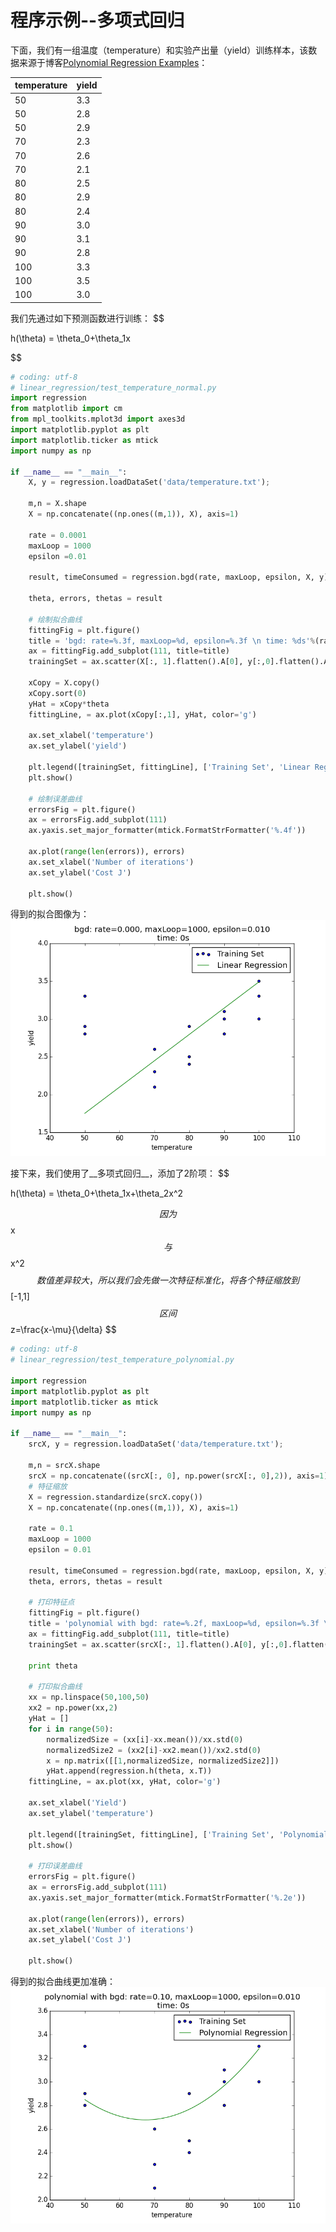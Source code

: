 # 程序示例--多项式回归
下面，我们有一组温度（temperature）和实验产出量（yield）训练样本，该数据来源于博客[Polynomial Regression Examples](https://onlinecourses.science.psu.edu/stat501/node/325)：

| temperature | yield |
|:------------|:------|
| 50          | 3.3   |
| 50          | 2.8   |
| 50          | 2.9   |
| 70          | 2.3   |
| 70          | 2.6   |
| 70          | 2.1   |
| 80          | 2.5   |
| 80          | 2.9   |
| 80          | 2.4   |
| 90          | 3.0   |
| 90          | 3.1   |
| 90          | 2.8   |
| 100         | 3.3   |
| 100         | 3.5   |
| 100         | 3.0   |

我们先通过如下预测函数进行训练：
$$

h(\theta) = \theta_0+\theta_1x

$$

```python
# coding: utf-8
# linear_regression/test_temperature_normal.py
import regression
from matplotlib import cm
from mpl_toolkits.mplot3d import axes3d
import matplotlib.pyplot as plt
import matplotlib.ticker as mtick
import numpy as np

if __name__ == "__main__":
    X, y = regression.loadDataSet('data/temperature.txt');

    m,n = X.shape
    X = np.concatenate((np.ones((m,1)), X), axis=1)

    rate = 0.0001
    maxLoop = 1000
    epsilon =0.01

    result, timeConsumed = regression.bgd(rate, maxLoop, epsilon, X, y)

    theta, errors, thetas = result

    # 绘制拟合曲线
    fittingFig = plt.figure()
    title = 'bgd: rate=%.3f, maxLoop=%d, epsilon=%.3f \n time: %ds'%(rate,maxLoop,epsilon,timeConsumed)
    ax = fittingFig.add_subplot(111, title=title)
    trainingSet = ax.scatter(X[:, 1].flatten().A[0], y[:,0].flatten().A[0])

    xCopy = X.copy()
    xCopy.sort(0)
    yHat = xCopy*theta
    fittingLine, = ax.plot(xCopy[:,1], yHat, color='g')

    ax.set_xlabel('temperature')
    ax.set_ylabel('yield')

    plt.legend([trainingSet, fittingLine], ['Training Set', 'Linear Regression'])
    plt.show()

    # 绘制误差曲线
    errorsFig = plt.figure()
    ax = errorsFig.add_subplot(111)
    ax.yaxis.set_major_formatter(mtick.FormatStrFormatter('%.4f'))

    ax.plot(range(len(errors)), errors)
    ax.set_xlabel('Number of iterations')
    ax.set_ylabel('Cost J')

    plt.show()
```

得到的拟合图像为：
![temparature_normal](../attachments/temperature_normal.png)

接下来，我们使用了__多项式回归__，添加了2阶项：
$$

h(\theta) = \theta_0+\theta_1x+\theta_2x^2

$$
因为$$x$$与$$x^2$$数值差异较大，所以我们会先做一次特征标准化，将各个特征缩放到$$[-1,1]$$区间
$$
z=\frac{x-\mu}{\delta}
$$

```python
# coding: utf-8
# linear_regression/test_temperature_polynomial.py

import regression
import matplotlib.pyplot as plt
import matplotlib.ticker as mtick
import numpy as np

if __name__ == "__main__":
    srcX, y = regression.loadDataSet('data/temperature.txt');

    m,n = srcX.shape
    srcX = np.concatenate((srcX[:, 0], np.power(srcX[:, 0],2)), axis=1)
    # 特征缩放
    X = regression.standardize(srcX.copy())
    X = np.concatenate((np.ones((m,1)), X), axis=1)

    rate = 0.1
    maxLoop = 1000
    epsilon = 0.01

    result, timeConsumed = regression.bgd(rate, maxLoop, epsilon, X, y)
    theta, errors, thetas = result

    # 打印特征点
    fittingFig = plt.figure()
    title = 'polynomial with bgd: rate=%.2f, maxLoop=%d, epsilon=%.3f \n time: %ds'%(rate,maxLoop,epsilon,timeConsumed)
    ax = fittingFig.add_subplot(111, title=title)
    trainingSet = ax.scatter(srcX[:, 1].flatten().A[0], y[:,0].flatten().A[0])

    print theta

    # 打印拟合曲线
    xx = np.linspace(50,100,50)
    xx2 = np.power(xx,2)
    yHat = []
    for i in range(50):
        normalizedSize = (xx[i]-xx.mean())/xx.std(0)
        normalizedSize2 = (xx2[i]-xx2.mean())/xx2.std(0)
        x = np.matrix([[1,normalizedSize, normalizedSize2]])
        yHat.append(regression.h(theta, x.T))
    fittingLine, = ax.plot(xx, yHat, color='g')

    ax.set_xlabel('Yield')
    ax.set_ylabel('temperature')

    plt.legend([trainingSet, fittingLine], ['Training Set', 'Polynomial Regression'])
    plt.show()

    # 打印误差曲线
    errorsFig = plt.figure()
    ax = errorsFig.add_subplot(111)
    ax.yaxis.set_major_formatter(mtick.FormatStrFormatter('%.2e'))

    ax.plot(range(len(errors)), errors)
    ax.set_xlabel('Number of iterations')
    ax.set_ylabel('Cost J')

    plt.show()
```

得到的拟合曲线更加准确：
![temperature_polynomial](../attachments/temperature_polynomial.png)
